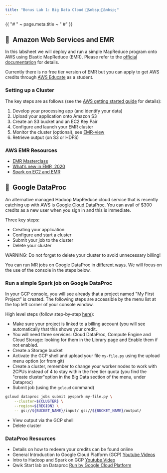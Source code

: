 ```yaml
---
title: "Bonus Lab 1: Big Data Cloud &nbsp;&nbsp;"
---
```


{{ "# " ~ page.meta.title ~ " #" }}

## &nbsp; Amazon Web Services and EMR ##

In this labsheet we will deploy and run a simple MapReduce program onto AWS using Elastic
MapReduce (EMR). Please refer to the [official documentation](https://docs.aws.amazon.com/emr/)
for details.

Currently there is no free tier version of EMR but you can apply to get AWS credits through
[AWS Educate](https://aws.amazon.com/education/awseducate/) as a student.

### Setting up a Cluster ###

The key steps are as follows (see the
[AWS getting started guide](https://docs.aws.amazon.com/emr/latest/ManagementGuide/emr-gs.html)
for details):

1. Develop your processing app (and identify your data)
2. Upload your application onto Amazon S3
3. Create an S3 bucket and an EC2 Key Pair
4. Configure and launch your EMR cluster
5. Monitor the cluster (optional), see [EMR-view](https://docs.aws.amazon.com/emr/latest/ManagementGuide/emr-manage-view.html)
6. Retrieve output (on S3 or HDFS)

### AWS EMR Resources ###

- [EMR Masterclass](https://www.youtube.com/watch?v=zc1_Rfb_txQ)
- [What’s new in EMR, 2020](https://www.youtube.com/watch?v=1ZjTtCS3Kjk)
- [Spark on EC2 and EMR](https://www.youtube.com/watch?v=u5dFozl1fW8)

## &nbsp; Google DataProc ##

An alternative managed Hadoop MapReduce cloud service that is recently catching up with AWS is
[Google Cloud DataProc](https://cloud.google.com/dataproc). You can avail of $300 credits as a new
user when you sign in and this is immediate.

Three key steps:

- Creating your application
- Configure and start a cluster
- Submit your job to the cluster
- Delete your cluster

WARNING: Do not forget to delete your cluster to avoid unnecessary billing!

You can run MR jobs on Google DataProc in
[different ways](https://cloud.google.com/dataproc/docs/quickstarts).
We will focus on the use of the console in the steps below.

### Run a simple Spark job on Google DataProc ###

In your GCP console, you will see already that a project named "My First Project" is created. The
following steps are accessible by the menu list at the top left corner of your console window.

High level steps (follow step-by-step
[here](https://cloud.google.com/dataproc/docs/tutorials/gcs-connector-spark-tutorial)):

- Make sure your project is linked to a billing account (you will see automatically that this
shows your credit.
- You will need three services: Cloud DataProc, Compute Engine and Cloud Storage: looking for
them in the Library page and Enable them if not enabled.
- Create a Storage bucket
- Activate the GCP shell and upload your file `my-file.py` using the upload menu option (or from
git)
- Create a cluster, remember to change your worker nodes to work with 2CPUs instead of 4 to stay
within the free tier quota (you find the "create cluster"option in the Big Data section of the
menu, under Dataproc)
- Submit job (using the `gcloud` command)

```sh
gcloud dataproc jobs submit pyspark my-file.py \
    --cluster=${CLUSTER} \
    --region=${REGION} \
    -- gs://${BUCKET_NAME}/input/ gs://${BUCKET_NAME}/output/
```

- View output via the GCP shell
- Delete cluster

### DataProc Resources ###

- Details on how to redeem your credits can be found online
- General Introduction to Google Cloud Platform (GCP)
[Youtube Videos](https://youtu.be/4D3X6Xl5c_Y)
- Intro to Hadoop and Spark on GCP [Youtube Video](https://www.youtube.com/watch?v=h1LvACJWjKc)
- Qwik Start lab on Dataproc [Run by Google Cloud Platform](http://bit.ly/2KZaZJM)
